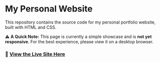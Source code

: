 # My Personal Website

This repository contains the source code for my personal portfolio website, built with HTML and CSS.

⚠️ **A Quick Note:** This page is currently a simple showcase and is **not yet responsive**. For the best experience, please view it on a desktop browser.

### 🚀 [View the Live Site Here](https://ADourou.github.io)

